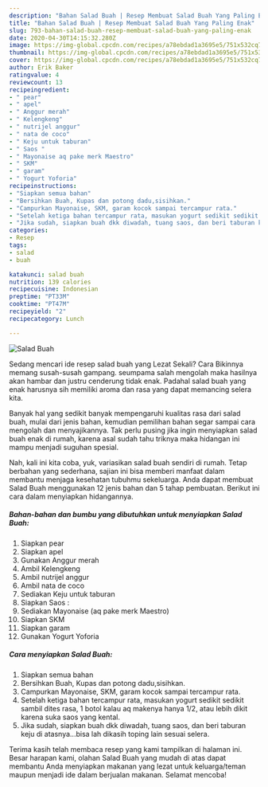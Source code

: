 ```yaml
---
description: "Bahan Salad Buah | Resep Membuat Salad Buah Yang Paling Enak"
title: "Bahan Salad Buah | Resep Membuat Salad Buah Yang Paling Enak"
slug: 793-bahan-salad-buah-resep-membuat-salad-buah-yang-paling-enak
date: 2020-04-30T14:15:32.280Z
image: https://img-global.cpcdn.com/recipes/a78ebdad1a3695e5/751x532cq70/salad-buah-foto-resep-utama.jpg
thumbnail: https://img-global.cpcdn.com/recipes/a78ebdad1a3695e5/751x532cq70/salad-buah-foto-resep-utama.jpg
cover: https://img-global.cpcdn.com/recipes/a78ebdad1a3695e5/751x532cq70/salad-buah-foto-resep-utama.jpg
author: Erik Baker
ratingvalue: 4
reviewcount: 13
recipeingredient:
- " pear"
- " apel"
- " Anggur merah"
- " Kelengkeng"
- " nutrijel anggur"
- " nata de coco"
- " Keju untuk taburan"
- " Saos "
- " Mayonaise aq pake merk Maestro"
- " SKM"
- " garam"
- " Yogurt Yoforia"
recipeinstructions:
- "Siapkan semua bahan"
- "Bersihkan Buah, Kupas dan potong dadu,sisihkan."
- "Campurkan Mayonaise, SKM, garam kocok sampai tercampur rata."
- "Setelah ketiga bahan tercampur rata, masukan yogurt sedikit sedikit sambil dites rasa, 1 botol kalau aq makenya hanya 1/2, atau lebih dikit karena suka saos yang kental."
- "Jika sudah, siapkan buah dkk diwadah, tuang saos, dan beri taburan keju di atasnya...bisa lah dikasih toping lain sesuai selera."
categories:
- Resep
tags:
- salad
- buah

katakunci: salad buah 
nutrition: 139 calories
recipecuisine: Indonesian
preptime: "PT33M"
cooktime: "PT47M"
recipeyield: "2"
recipecategory: Lunch

---
```



![Salad Buah](https://img-global.cpcdn.com/recipes/a78ebdad1a3695e5/751x532cq70/salad-buah-foto-resep-utama.jpg)

Sedang mencari ide resep salad buah yang Lezat Sekali? Cara Bikinnya memang susah-susah gampang. seumpama salah mengolah maka hasilnya akan hambar dan justru cenderung tidak enak. Padahal salad buah yang enak harusnya sih memiliki aroma dan rasa yang dapat memancing selera kita.



Banyak hal yang sedikit banyak mempengaruhi kualitas rasa dari salad buah, mulai dari jenis bahan, kemudian pemilihan bahan segar sampai cara mengolah dan menyajikannya. Tak perlu pusing jika ingin menyiapkan salad buah enak di rumah, karena asal sudah tahu triknya maka hidangan ini mampu menjadi suguhan spesial.


Nah, kali ini kita coba, yuk, variasikan salad buah sendiri di rumah. Tetap berbahan yang sederhana, sajian ini bisa memberi manfaat dalam membantu menjaga kesehatan tubuhmu sekeluarga. Anda dapat membuat Salad Buah menggunakan 12 jenis bahan dan 5 tahap pembuatan. Berikut ini cara dalam menyiapkan hidangannya.

<!--inarticleads1-->

##### Bahan-bahan dan bumbu yang dibutuhkan untuk menyiapkan Salad Buah:

1. Siapkan  pear
1. Siapkan  apel
1. Gunakan  Anggur merah
1. Ambil  Kelengkeng
1. Ambil  nutrijel anggur
1. Ambil  nata de coco
1. Sediakan  Keju untuk taburan
1. Siapkan  Saos :
1. Sediakan  Mayonaise (aq pake merk Maestro)
1. Siapkan  SKM
1. Siapkan  garam
1. Gunakan  Yogurt Yoforia




<!--inarticleads2-->

##### Cara menyiapkan Salad Buah:

1. Siapkan semua bahan
1. Bersihkan Buah, Kupas dan potong dadu,sisihkan.
1. Campurkan Mayonaise, SKM, garam kocok sampai tercampur rata.
1. Setelah ketiga bahan tercampur rata, masukan yogurt sedikit sedikit sambil dites rasa, 1 botol kalau aq makenya hanya 1/2, atau lebih dikit karena suka saos yang kental.
1. Jika sudah, siapkan buah dkk diwadah, tuang saos, dan beri taburan keju di atasnya...bisa lah dikasih toping lain sesuai selera.




Terima kasih telah membaca resep yang kami tampilkan di halaman ini. Besar harapan kami, olahan Salad Buah yang mudah di atas dapat membantu Anda menyiapkan makanan yang lezat untuk keluarga/teman maupun menjadi ide dalam berjualan makanan. Selamat mencoba!
